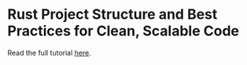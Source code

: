 # Rust Project Structure and Best Practices for Clean, Scalable Code

Read the full tutorial [here]().
